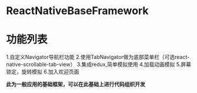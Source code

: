 # ReactNativeBaseFramework

# 功能列表
1.自定义Navigator导航栏功能
2.使用TabNavigator做为底部菜单栏（可选react-native-scrollable-tab-view）
3.集成redux,简单模拟使用
4.加载动画模拟
5.屏幕锁定，旋转模拟
6.加入欢迎页面

**此为一般应用的基础框架，可以在此基础上进行代码组织开发**
